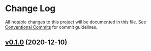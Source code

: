 # Change Log

All notable changes to this project will be documented in this file.
See [Conventional Commits](Https://conventionalcommits.org) for commit guidelines.

<!-- changelog -->

## [v0.1.0](https://github.com/Simon-Initiative/proving-ground/compare/v0.1.0...v0.1.0) (2020-12-10)



